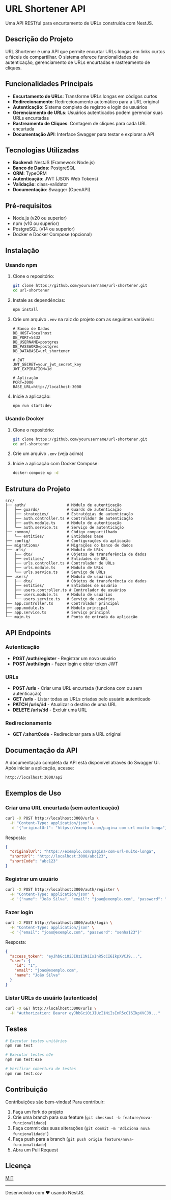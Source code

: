 # URL Shortener API

Uma API RESTful para encurtamento de URLs construída com NestJS.

## Descrição do Projeto

URL Shortener é uma API que permite encurtar URLs longas em links curtos e fáceis de compartilhar. O sistema oferece funcionalidades de autenticação, gerenciamento de URLs encurtadas e rastreamento de cliques.

## Funcionalidades Principais

- **Encurtamento de URLs**: Transforme URLs longas em códigos curtos
- **Redirecionamento**: Redirecionamento automático para a URL original
- **Autenticação**: Sistema completo de registro e login de usuários
- **Gerenciamento de URLs**: Usuários autenticados podem gerenciar suas URLs encurtadas
- **Rastreamento de Cliques**: Contagem de cliques para cada URL encurtada
- **Documentação API**: Interface Swagger para testar e explorar a API

## Tecnologias Utilizadas

- **Backend**: NestJS (Framework Node.js)
- **Banco de Dados**: PostgreSQL
- **ORM**: TypeORM
- **Autenticação**: JWT (JSON Web Tokens)
- **Validação**: class-validator
- **Documentação**: Swagger (OpenAPI)

## Pré-requisitos

- Node.js (v20 ou superior)
- npm (v10 ou superior)
- PostgreSQL (v14 ou superior)
- Docker e Docker Compose (opcional)

## Instalação

### Usando npm

1. Clone o repositório:

   ```bash
   git clone https://github.com/yourusername/url-shortener.git
   cd url-shortener
   ```

2. Instale as dependências:

   ```bash
   npm install
   ```

3. Crie um arquivo `.env` na raiz do projeto com as seguintes variáveis:

   ```
   # Banco de Dados
   DB_HOST=localhost
   DB_PORT=5432
   DB_USERNAME=postgres
   DB_PASSWORD=postgres
   DB_DATABASE=url_shortener

   # JWT
   JWT_SECRET=your_jwt_secret_key
   JWT_EXPIRATION=1d

   # Aplicação
   PORT=3000
   BASE_URL=http://localhost:3000
   ```

4. Inicie a aplicação:
   ```bash
   npm run start:dev
   ```

### Usando Docker

1. Clone o repositório:

   ```bash
   git clone https://github.com/yourusername/url-shortener.git
   cd url-shortener
   ```

2. Crie um arquivo `.env` (veja acima)

3. Inicie a aplicação com Docker Compose:
   ```bash
   docker-compose up -d
   ```

## Estrutura do Projeto

```
src/
├── auth/                  # Módulo de autenticação
│   ├── guards/            # Guards de autenticação
│   ├── strategies/        # Estratégias de autenticação
│   ├── auth.controller.ts # Controlador de autenticação
│   ├── auth.module.ts     # Módulo de autenticação
│   └── auth.service.ts    # Serviço de autenticação
├── common/                # Código compartilhado
│   └── entities/          # Entidades base
├── config/                # Configurações da aplicação
├── migrations/            # Migrações do banco de dados
├── urls/                  # Módulo de URLs
│   ├── dto/               # Objetos de transferência de dados
│   ├── entities/          # Entidades de URL
│   ├── urls.controller.ts # Controlador de URLs
│   ├── urls.module.ts     # Módulo de URLs
│   └── urls.service.ts    # Serviço de URLs
├── users/                 # Módulo de usuários
│   ├── dto/               # Objetos de transferência de dados
│   ├── entities/          # Entidades de usuário
│   ├── users.controller.ts # Controlador de usuários
│   ├── users.module.ts    # Módulo de usuários
│   └── users.service.ts   # Serviço de usuários
├── app.controller.ts      # Controlador principal
├── app.module.ts          # Módulo principal
├── app.service.ts         # Serviço principal
└── main.ts                # Ponto de entrada da aplicação
```

## API Endpoints

### Autenticação

- **POST /auth/register** - Registrar um novo usuário
- **POST /auth/login** - Fazer login e obter token JWT

### URLs

- **POST /urls** - Criar uma URL encurtada (funciona com ou sem autenticação)
- **GET /urls** - Listar todas as URLs criadas pelo usuário autenticado
- **PATCH /urls/:id** - Atualizar o destino de uma URL
- **DELETE /urls/:id** - Excluir uma URL

### Redirecionamento

- **GET /:shortCode** - Redirecionar para a URL original

## Documentação da API

A documentação completa da API está disponível através do Swagger UI. Após iniciar a aplicação, acesse:

```
http://localhost:3000/api
```

## Exemplos de Uso

### Criar uma URL encurtada (sem autenticação)

```bash
curl -X POST http://localhost:3000/urls \
  -H "Content-Type: application/json" \
  -d '{"originalUrl": "https://exemplo.com/pagina-com-url-muito-longa"}'
```

Resposta:

```json
{
  "originalUrl": "https://exemplo.com/pagina-com-url-muito-longa",
  "shortUrl": "http://localhost:3000/abc123",
  "shortCode": "abc123"
}
```

### Registrar um usuário

```bash
curl -X POST http://localhost:3000/auth/register \
  -H "Content-Type: application/json" \
  -d '{"name": "João Silva", "email": "joao@exemplo.com", "password": "senha123"}'
```

### Fazer login

```bash
curl -X POST http://localhost:3000/auth/login \
  -H "Content-Type: application/json" \
  -d '{"email": "joao@exemplo.com", "password": "senha123"}'
```

Resposta:

```json
{
  "access_token": "eyJhbGciOiJIUzI1NiIsInR5cCI6IkpXVCJ9...",
  "user": {
    "id": "1",
    "email": "joao@exemplo.com",
    "name": "João Silva"
  }
}
```

### Listar URLs do usuário (autenticado)

```bash
curl -X GET http://localhost:3000/urls \
  -H "Authorization: Bearer eyJhbGciOiJIUzI1NiIsInR5cCI6IkpXVCJ9..."
```

## Testes

```bash
# Executar testes unitários
npm run test

# Executar testes e2e
npm run test:e2e

# Verificar cobertura de testes
npm run test:cov
```

## Contribuição

Contribuições são bem-vindas! Para contribuir:

1. Faça um fork do projeto
2. Crie uma branch para sua feature (`git checkout -b feature/nova-funcionalidade`)
3. Faça commit das suas alterações (`git commit -m 'Adiciona nova funcionalidade'`)
4. Faça push para a branch (`git push origin feature/nova-funcionalidade`)
5. Abra um Pull Request

## Licença

[MIT](LICENSE)

---

Desenvolvido com ❤️ usando NestJS.
